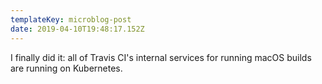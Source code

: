 ```yaml
---
templateKey: microblog-post
date: 2019-04-10T19:48:17.152Z
---
```


I finally did it: all of Travis CI's internal services for running macOS builds are running on Kubernetes.
